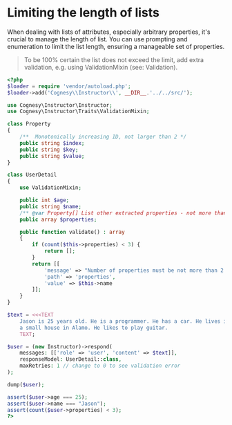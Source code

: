 # Limiting the length of lists

When dealing with lists of attributes, especially arbitrary properties, it's crucial to manage
the length of list. You can use prompting and enumeration to limit the list length, ensuring
a manageable set of properties.

> To be 100% certain the list does not exceed the limit, add extra
> validation, e.g. using ValidationMixin (see: Validation).

```php
<?php
$loader = require 'vendor/autoload.php';
$loader->add('Cognesy\\Instructor\\', __DIR__.'../../src/');

use Cognesy\Instructor\Instructor;
use Cognesy\Instructor\Traits\ValidationMixin;

class Property
{
    /**  Monotonically increasing ID, not larger than 2 */
    public string $index;
    public string $key;
    public string $value;
}

class UserDetail
{
    use ValidationMixin;

    public int $age;
    public string $name;
    /** @var Property[] List other extracted properties - not more than 2. */
    public array $properties;

    public function validate() : array
    {
        if (count($this->properties) < 3) {
            return [];
        }
        return [[
            'message' => "Number of properties must be not more than 2.",
            'path' => 'properties',
            'value' => $this->name
        ]];
    }
}

$text = <<<TEXT
    Jason is 25 years old. He is a programmer. He has a car. He lives in
    a small house in Alamo. He likes to play guitar.
    TEXT;

$user = (new Instructor)->respond(
    messages: [['role' => 'user', 'content' => $text]],
    responseModel: UserDetail::class,
    maxRetries: 1 // change to 0 to see validation error
);

dump($user);

assert($user->age === 25);
assert($user->name === "Jason");
assert(count($user->properties) < 3);
?>
```